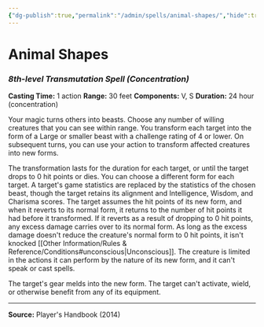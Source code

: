 ```yaml
---
{"dg-publish":true,"permalink":"/admin/spells/animal-shapes/","hide":true,"updated":"2025-08-05T19:49:54.322+01:00"}
---
```


# Animal Shapes
### *8th-level Transmutation Spell* *(Concentration)*
**Casting Time:** 1 action
**Range:** 30 feet
**Components:** V, S
**Duration:** 24 hour (concentration)

Your magic turns others into beasts. Choose any number of willing creatures that you can see within range. You transform each target into the form of a Large or smaller beast with a challenge rating of 4 or lower. On subsequent turns, you can use your action to transform affected creatures into new forms.

The transformation lasts for the duration for each target, or until the target drops to 0 hit points or dies. You can choose a different form for each target. A target's game statistics are replaced by the statistics of the chosen beast, though the target retains its alignment and Intelligence, Wisdom, and Charisma scores. The target assumes the hit points of its new form, and when it reverts to its normal form, it returns to the number of hit points it had before it transformed. If it reverts as a result of dropping to 0 hit points, any excess damage carries over to its normal form. As long as the excess damage doesn't reduce the creature's normal form to 0 hit points, it isn't knocked [[Other Information/Rules & Reference/Conditions#unconscious\|Unconscious]]. The creature is limited in the actions it can perform by the nature of its new form, and it can't speak or cast spells.

The target's gear melds into the new form. The target can't activate, wield, or otherwise benefit from any of its equipment.

---
**Source:** Player's Handbook (2014)